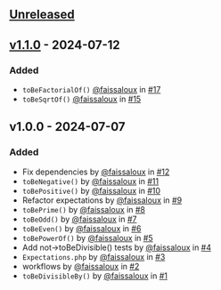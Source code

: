 ## [Unreleased](https://github.com/faissaloux/pest-plugin-math/compare/v1.1.0...main)

## [v1.1.0](https://github.com/faissaloux/termspark/compare/v1.0.0...v1.1.0) - 2024-07-12
### Added
* `toBeFactorialOf()` [@faissaloux](https://github.com/faissaloux) in [#17](https://github.com/faissaloux/pest-plugin-math/pull/17)
* `toBeSqrtOf()` [@faissaloux](https://github.com/faissaloux) in [#15](https://github.com/faissaloux/pest-plugin-math/pull/15)

## v1.0.0 - 2024-07-07
### Added
* Fix dependencies by [@faissaloux](https://github.com/faissaloux) in [#12](https://github.com/faissaloux/pest-plugin-math/pull/12)
* `toBeNegative()` by [@faissaloux](https://github.com/faissaloux) in [#11](https://github.com/faissaloux/pest-plugin-math/pull/11)
* `toBePositive()` by [@faissaloux](https://github.com/faissaloux) in [#10](https://github.com/faissaloux/pest-plugin-math/pull/10)
* Refactor expectations by [@faissaloux](https://github.com/faissaloux) in [#9](https://github.com/faissaloux/pest-plugin-math/pull/9)
* `toBePrime()` by [@faissaloux](https://github.com/faissaloux) in [#8](https://github.com/faissaloux/pest-plugin-math/pull/8)
* `toBeOdd()` by [@faissaloux](https://github.com/faissaloux) in [#7](https://github.com/faissaloux/pest-plugin-math/pull/7)
* `toBeEven()` by [@faissaloux](https://github.com/faissaloux) in [#6](https://github.com/faissaloux/pest-plugin-math/pull/6)
* `toBePowerOf()` by [@faissaloux](https://github.com/faissaloux) in [#5](https://github.com/faissaloux/pest-plugin-math/pull/5)
* Add not->toBeDivisible() tests by [@faissaloux](https://github.com/faissaloux) in [#4](https://github.com/faissaloux/pest-plugin-math/pull/4)
* `Expectations.php` by [@faissaloux](https://github.com/faissaloux) in [#3](https://github.com/faissaloux/pest-plugin-math/pull/3)
* workflows by [@faissaloux](https://github.com/faissaloux) in [#2](https://github.com/faissaloux/pest-plugin-math/pull/2)
* `toBeDivisibleBy()` by [@faissaloux](https://github.com/faissaloux) in [#1](https://github.com/faissaloux/pest-plugin-math/pull/1)
